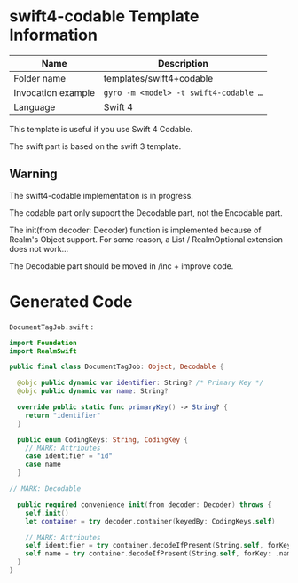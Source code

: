 # swift4-codable Template Information

| Name      | Description       |
| --------- | ----------------- |
| Folder name | templates/swift4+codable |
| Invocation example | `gyro -m <model> -t swift4-codable …` |
| Language | Swift 4 |

This template is useful if you use Swift 4 Codable.

The swift part is based on the swift 3 template.

## Warning

The swift4-codable implementation is in progress.

The codable part only support the Decodable part, not the Encodable part.

The init(from decoder: Decoder) function is implemented because of Realm's Object support. For some reason, a List / RealmOptional extension does not work...

The Decodable part should be moved in /inc + improve code.


# Generated Code

`DocumentTagJob.swift` :

```swift
import Foundation
import RealmSwift

public final class DocumentTagJob: Object, Decodable {

  @objc public dynamic var identifier: String? /* Primary Key */
  @objc public dynamic var name: String?

  override public static func primaryKey() -> String? {
    return "identifier"
  }

  public enum CodingKeys: String, CodingKey {
    // MARK: Attributes
    case identifier = "id"
    case name
  }

// MARK: Decodable

  public required convenience init(from decoder: Decoder) throws {
    self.init()
    let container = try decoder.container(keyedBy: CodingKeys.self)

    // MARK: Attributes
    self.identifier = try container.decodeIfPresent(String.self, forKey: .identifier)
    self.name = try container.decodeIfPresent(String.self, forKey: .name)
  }
}
```
